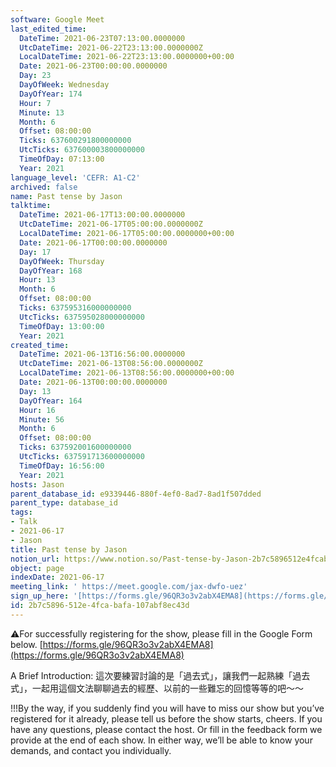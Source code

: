 ```yaml
---
software: Google Meet
last_edited_time:
  DateTime: 2021-06-23T07:13:00.0000000
  UtcDateTime: 2021-06-22T23:13:00.0000000Z
  LocalDateTime: 2021-06-22T23:13:00.0000000+00:00
  Date: 2021-06-23T00:00:00.0000000
  Day: 23
  DayOfWeek: Wednesday
  DayOfYear: 174
  Hour: 7
  Minute: 13
  Month: 6
  Offset: 08:00:00
  Ticks: 637600291800000000
  UtcTicks: 637600003800000000
  TimeOfDay: 07:13:00
  Year: 2021
language_level: 'CEFR: A1-C2'
archived: false
name: Past tense by Jason
talktime:
  DateTime: 2021-06-17T13:00:00.0000000
  UtcDateTime: 2021-06-17T05:00:00.0000000Z
  LocalDateTime: 2021-06-17T05:00:00.0000000+00:00
  Date: 2021-06-17T00:00:00.0000000
  Day: 17
  DayOfWeek: Thursday
  DayOfYear: 168
  Hour: 13
  Month: 6
  Offset: 08:00:00
  Ticks: 637595316000000000
  UtcTicks: 637595028000000000
  TimeOfDay: 13:00:00
  Year: 2021
created_time:
  DateTime: 2021-06-13T16:56:00.0000000
  UtcDateTime: 2021-06-13T08:56:00.0000000Z
  LocalDateTime: 2021-06-13T08:56:00.0000000+00:00
  Date: 2021-06-13T00:00:00.0000000
  Day: 13
  DayOfYear: 164
  Hour: 16
  Minute: 56
  Month: 6
  Offset: 08:00:00
  Ticks: 637592001600000000
  UtcTicks: 637591713600000000
  TimeOfDay: 16:56:00
  Year: 2021
hosts: Jason
parent_database_id: e9339446-880f-4ef0-8ad7-8ad1f507dded
parent_type: database_id
tags:
- Talk
- 2021-06-17
- Jason
title: Past tense by Jason
notion_url: https://www.notion.so/Past-tense-by-Jason-2b7c5896512e4fcabafa107abf8ec43d
object: page
indexDate: 2021-06-17
meeting_link: ' https://meet.google.com/jax-dwfo-uez'
sign_up_here: '[https://forms.gle/96QR3o3v2abX4EMA8](https://forms.gle/96QR3o3v2abX4EMA8)'
id: 2b7c5896-512e-4fca-bafa-107abf8ec43d
---
```


⚠️For successfully registering for the show, please fill in the Google Form below.
[https://forms.gle/96QR3o3v2abX4EMA8](https://forms.gle/96QR3o3v2abX4EMA8)

A Brief Introduction: 
這次要練習討論的是「過去式」，讓我們一起熟練「過去式」，一起用這個文法聊聊過去的經歷、以前的一些難忘的回憶等等的吧～～

!!!By the way, if you suddenly find you will have to miss our show but you’ve registered for it already, please tell us before the show starts, cheers.
If you have any questions, please contact the host. Or fill in the feedback form we provide at the end of each show. In either way, we’ll be able to know your demands, and contact you individually.


